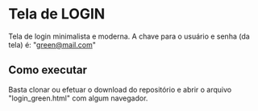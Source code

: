 # Tela de LOGIN

Tela de login minimalista e moderna. 
A chave para o usuário e senha (da tela) é: "green@mail.com" 

## Como executar

Basta clonar ou efetuar o download do repositório e abrir o arquivo "login_green.html" com algum navegador.

